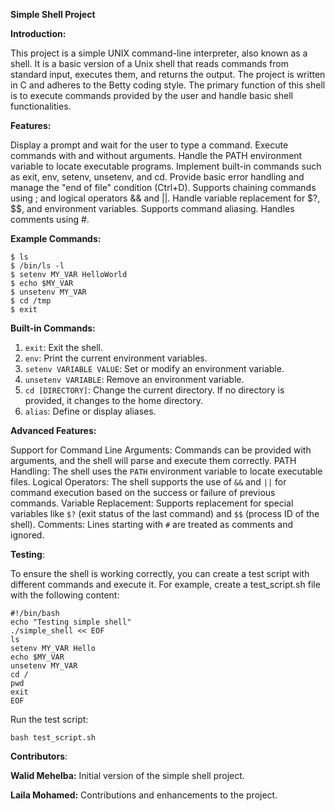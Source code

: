 **Simple Shell Project**

**Introduction:**

This project is a simple UNIX command-line interpreter, also known as a shell. It is a basic version of a Unix shell that reads commands from standard input, executes them, and returns the output. The project is written in C and adheres to the Betty coding style. The primary function of this shell is to execute commands provided by the user and handle basic shell functionalities.

**Features:**

Display a prompt and wait for the user to type a command.
Execute commands with and without arguments.
Handle the PATH environment variable to locate executable programs.
Implement built-in commands such as exit, env, setenv, unsetenv, and cd.
Provide basic error handling and manage the "end of file" condition (Ctrl+D).
Supports chaining commands using ; and logical operators && and ||.
Handle variable replacement for $?, $$, and environment variables.
Supports command aliasing.
Handles comments using #.

**Example Commands:**
```
$ ls
$ /bin/ls -l
$ setenv MY_VAR HelloWorld
$ echo $MY_VAR
$ unsetenv MY_VAR
$ cd /tmp
$ exit
```

**Built-in Commands:**
1. ``exit``: Exit the shell.
2. ``env``: Print the current environment variables.
3. ``setenv VARIABLE VALUE``: Set or modify an environment variable.
4. ``unsetenv VARIABLE``: Remove an environment variable.
5. ``cd [DIRECTORY]``: Change the current directory. If no directory is provided, it changes to the home directory.
6. ``alias``: Define or display aliases.

**Advanced Features:**

Support for Command Line Arguments: Commands can be provided with arguments, and the shell will parse and execute them correctly.
PATH Handling: The shell uses the ``PATH`` environment variable to locate executable files.
Logical Operators: The shell supports the use of ``&&`` and ``||`` for command execution based on the success or failure of previous commands.
Variable Replacement: Supports replacement for special variables like ``$?`` (exit status of the last command) and ``$$`` (process ID of the shell).
Comments: Lines starting with ``#`` are treated as comments and ignored.

**Testing**:

To ensure the shell is working correctly, you can create a test script with different commands and execute it. For example, create a test_script.sh file with the following content:

```
#!/bin/bash
echo "Testing simple shell"
./simple_shell << EOF
ls
setenv MY_VAR Hello
echo $MY_VAR
unsetenv MY_VAR
cd /
pwd
exit
EOF
```
Run the test script:

```bash test_script.sh ```

**Contributors**:

**Walid Mehelba:** Initial version of the simple shell project.

**Laila Mohamed:** Contributions and enhancements to the project.
